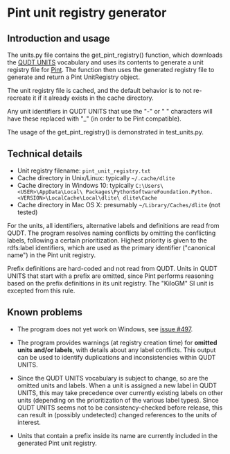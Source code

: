 Pint unit registry generator
============================

Introduction and usage
----------------------

The units.py file contains the get_pint_registry() function, which downloads 
the [QUDT UNITS](https://www.qudt.org/doc/DOC_VOCAB-UNITS.html) vocabulary 
and uses its contents to generate a unit registry file for 
[Pint](https://pint.readthedocs.io). The function then uses the generated 
registry file to generate and return a Pint UnitRegistry object.

The unit registry file is cached, and the default behavior is to not 
re-recreate it if it already exists in the cache directory.

Any unit identifiers in QUDT UNITS that use the "-" or " " characters will 
have these replaced with "_" (in order to be Pint compatible).

The usage of the get_pint_registry() is demonstrated in test_units.py.


Technical details
-----------------
* Unit registry filename: `pint_unit_registry.txt`
* Cache directory in Unix/Linux: typically `~/.cache/dlite`
* Cache directory in Windows 10: typically `C:\Users\<USER>\AppData\Local\
Packages\PythonSoftwareFoundation.Python.<VERSION>\LocalCache\Local\dlite\
dlite\Cache`
* Cache directory in Mac OS X: presumably `~/Library/Caches/dlite` (not tested)

For the units, all identifiers, alternative labels and definitions are 
read from QUDT. The program resolves naming conflicts by omitting the 
conflicting labels, following a certain prioritization. Highest priority is 
given to the rdfs:label identifiers, which are used as the primary 
identifier ("canonical name") in the Pint unit registry.

Prefix definitions are hard-coded and not read from QUDT. Units in QUDT UNITS 
that start with a prefix are omitted, since Pint performs reasoning based on 
the prefix definitions in its unit registry. The "KiloGM" SI unit is 
excepted from this rule.


Known problems
--------------
* The program does not yet work on Windows, see 
[issue #497](https://github.com/SINTEF/dlite/issues/497).

* The program provides warnings (at registry creation time) for **omitted 
units and/or labels**, with details about any label conflicts. This output 
can be used to identify duplications and inconsistencies within QUDT UNITS.

* Since the QUDT UNITS vocabulary is subject to change, so are the omitted 
units and labels. When a unit is assigned a new label in QUDT UNITS, this 
may take precedence over currently existing labels on other units (depending 
on the prioritization of the various label types). Since QUDT UNITS seems 
not to be consistency-checked before release, this can result in (possibly 
undetected) changed references to the units of interest.

* Units that contain a prefix inside its name are currently included in the 
generated Pint unit registry.

